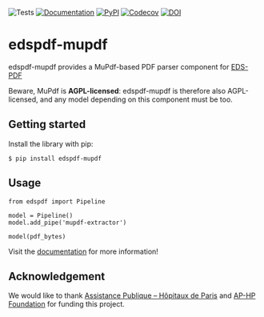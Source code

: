 ![Tests](https://img.shields.io/github/workflow/status/aphp/edspdf-mupdf/Tests%20and%20Linting?label=tests&style=flat-square)
[![Documentation](https://img.shields.io/github/workflow/status/aphp/edspdf-mupdf/Documentation?label=docs&style=flat-square)](https://aphp.github.io/edspdf/latest/)
[![PyPI](https://img.shields.io/pypi/v/edspdf?color=blue&style=flat-square)](https://pypi.org/project/edspdf-mupdf/)
[![Codecov](https://img.shields.io/codecov/c/github/aphp/edspdf-mupdf?logo=codecov&style=flat-square)](https://codecov.io/gh/aphp/edspdf-mupdf)
[![DOI](https://zenodo.org/badge/517726737.svg)](https://zenodo.org/badge/latestdoi/517726737)

# edspdf-mupdf

edspdf-mupdf provides a MuPdf-based PDF parser component for [EDS-PDF](https://github.com/aphp/edspdf)

Beware, MuPdf is **AGPL-licensed**: edspdf-mupdf is therefore also AGPL-licensed, and any model depending on this component must be too.

## Getting started

Install the library with pip:

<div class="termy">

```console
$ pip install edspdf-mupdf
```

</div>

## Usage

```
from edspdf import Pipeline

model = Pipeline()
model.add_pipe('mupdf-extractor')

model(pdf_bytes)
```

Visit the [documentation](https://aphp.github.io/edspdf/) for more information!

## Acknowledgement

We would like to thank [Assistance Publique – Hôpitaux de Paris](https://www.aphp.fr/)
and [AP-HP Foundation](https://fondationrechercheaphp.fr/) for funding this project.
